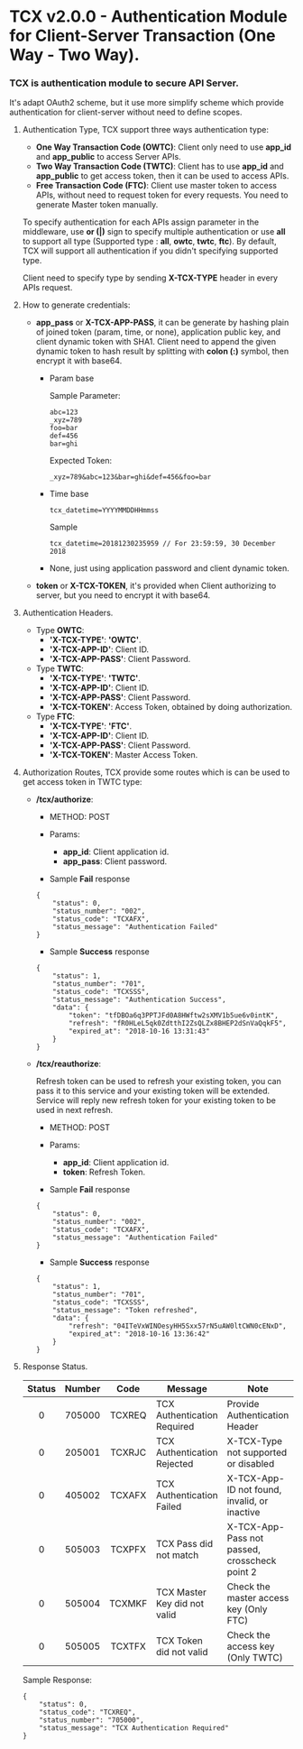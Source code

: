 # TCX v2.0.0 - Authentication Module for Client-Server Transaction (One Way - Two Way).

### TCX is authentication module to secure API Server.

It's adapt OAuth2 scheme, but it use more simplify scheme which provide authentication for client-server without need to define scopes.

1. Authentication Type, TCX support three ways authentication type:
    - **One Way Transaction Code (OWTC)**: Client only need to use **app_id** and **app_public** to access Server APIs.
    - **Two Way Transaction Code (TWTC)**: Client has to use **app_id** and **app_public** to get access token, then it can be used to access APIs.
    - **Free Transaction Code (FTC)**: Client use master token to access APIs, without need to request token for every requests. You need to
      generate Master token manually.

    To specify authentication for each APIs assign parameter in the middleware, use **or (|)** sign to specify multiple authentication or use
    **all** to support all type (Supported type : **all**, **owtc**, **twtc**, **ftc**). By default, TCX will support all authentication if you didn't
    specifying supported type.

    Client need to specify type by sending **X-TCX-TYPE** header in every APIs request.

2. How to generate credentials:
    - **app_pass** or **X-TCX-APP-PASS**, it can be generate by hashing plain of joined token (param, time, or none), application public key,
      and client dynamic token with SHA1. Client need to append the given dynamic token to hash result by splitting with **colon (:)**
      symbol, then encrypt it with base64.
      - Param base
      
          Sample Parameter:
          ```
          abc=123
          _xyz=789
          foo=bar
          def=456
          bar=ghi
          ```
          Expected Token:
          ```
          _xyz=789&abc=123&bar=ghi&def=456&foo=bar
          ```
      - Time base
        
        ```
        tcx_datetime=YYYYMMDDHHmmss
        ```
        
        Sample
        ```
        tcx_datetime=20181230235959 // For 23:59:59, 30 December 2018
        ```
        
      - None, just using application password and client dynamic token.
    - **token** or **X-TCX-TOKEN**, it's provided when Client authorizing to server, but you need to encrypt it with base64.

3. Authentication Headers.
    - Type **OWTC**:
        - **'X-TCX-TYPE'**: **'OWTC'**.
        - **'X-TCX-APP-ID'**: Client ID.
        - **'X-TCX-APP-PASS'**: Client Password.
    - Type **TWTC**:
        - **'X-TCX-TYPE'**: **'TWTC'**.
        - **'X-TCX-APP-ID'**: Client ID.
        - **'X-TCX-APP-PASS'**: Client Password.
        - **'X-TCX-TOKEN'**: Access Token, obtained by doing authorization.
    - Type **FTC**:
        - **'X-TCX-TYPE'**: **'FTC'**.
        - **'X-TCX-APP-ID'**: Client ID.
        - **'X-TCX-APP-PASS'**: Client Password.
        - **'X-TCX-TOKEN'**: Master Access Token.

4. Authorization Routes, TCX provide some routes which is can be used to get access token in TWTC type:
    - **/tcx/authorize**:
        - METHOD: POST
        - Params:
            * **app_id**: Client application id.
            * **app_pass**: Client password.
        
        - Sample **Fail** response
        
        ```
        {
            "status": 0,
            "status_number": "002",
            "status_code": "TCXAFX",
            "status_message": "Authentication Failed"
        }
        ```
        
        - Sample **Success** response
        
        ```
        {
            "status": 1,
            "status_number": "701",
            "status_code": "TCXSSS",
            "status_message": "Authentication Success",
            "data": {
                "token": "tfDBOa6q3PPTJFd0A8HWftw2sXMV1b5ue6v0intK",
                "refresh": "fR0HLeL5qk0ZdtthI2ZsQLZx8BHEP2dSnVaQqkF5",
                "expired_at": "2018-10-16 13:31:43"
            }
        }
        ```
        
    - **/tcx/reauthorize**:
        
        Refresh token can be used to refresh your existing token, you can pass it to this service and your existing token
        will be extended. Service will reply new refresh token for your existing token to be used in next refresh.
        
        - METHOD: POST
        - Params:
            * **app_id**: Client application id.
            * **token**: Refresh Token.
            
        - Sample **Fail** response
        
        ```
        {
            "status": 0,
            "status_number": "002",
            "status_code": "TCXAFX",
            "status_message": "Authentication Failed"
        }
        ```
        
        - Sample **Success** response
        
        ```
        {
            "status": 1,
            "status_number": "701",
            "status_code": "TCXSSS",
            "status_message": "Token refreshed",
            "data": {
                "refresh": "04ITeVxWINOesyHH5Sxx57rN5uAW0ltCWN0cENxD",
                "expired_at": "2018-10-16 13:36:42"
            }
        }
        ```

5. Response Status.

    | Status | Number | Code | Message | Note |
    | :----: | :----: | :---: | ------- | -------- |
    | 0 | 705000 | TCXREQ | TCX Authentication Required | Provide Authentication Header |
    | 0 | 205001 | TCXRJC | TCX Authentication Rejected | X-TCX-Type not supported or disabled |
    | 0 | 405002 | TCXAFX | TCX Authentication Failed | X-TCX-App-ID not found, invalid, or inactive |
    | 0 | 505003 | TCXPFX | TCX Pass did not match | X-TCX-App-Pass not passed, crosscheck point 2 |
    | 0 | 505004 | TCXMKF | TCX Master Key did not valid | Check the master access key (Only FTC) |
    | 0 | 505005 | TCXTFX | TCX Token did not valid | Check the access key (Only TWTC) |
    
    Sample Response:
    ```
    {
        "status": 0,
        "status_code": "TCXREQ",
        "status_number": "705000",
        "status_message": "TCX Authentication Required"
    }
    ```